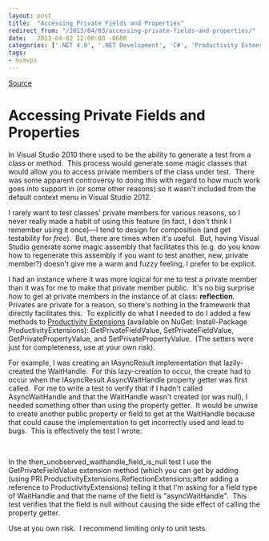 ```yaml
---
layout: post
title:  "Accessing Private Fields and Properties"
redirect_from: "/2013/04/03/accessing-private-fields-and-properties/"
date:   2013-04-02 12:00:00 -0600
categories: ['.NET 4.0', '.NET Development', 'C#', 'Productivity Extensions']
tags:
- msmvps
---
```

[Source](http://pr-blog.azurewebsites.net/2013/04/03/accessing-private-fields-and-properties/ "Permalink to Accessing Private Fields and Properties")

# Accessing Private Fields and Properties

In Visual Studio 2010 there used to be the ability to generate a test from a class or method.  This process would generate some magic classes that would allow you to access private members of the class under test.  There was some apparent controversy to doing this with regard to how much work goes into support in (or some other reasons) so it wasn't included from the default context menu in Visual Studio 2012.

I rarely want to test classes' private members for various reasons, so I never really made a habit of using this feature (in fact, I don't think I remember using it once)—I tend to design for composition (and get testability for _free_).  But, there are times when it's useful.  But, having Visual Studio generate some magic assembly that facilitates this (e.g. do you know how to regenerate this assembly if you want to test another, new, private member?) doesn't give me a warm and fuzzy feeling, I prefer to be explicit.

I had an instance where it was more logical for me to test a private member than it was for me to make that private member public.  It's no big surprise _how_ to get at private members in the instance of at class: **reflection**.  Privates are private for a reason, so there's nothing in the framework that directly facilitates this.  To explicitly do what I needed to do I added a few methods to [Productivity Extensions][1] (available on NuGet: Install-Package ProductivityExtensions): GetPrivateFieldValue, SetPrivateFieldValue, GetPrivatePropertyValue, and SetPrivatePropertyValue.  (The setters were just for completeness, use at your own risk).

For example, I was creating an IAsyncResult implementation that lazily-created the WaitHandle.  For this lazy-creation to occur, the create had to occur when the IAsyncResult.AsyncWaitHandle property getter was first called.  For me to write a test to verify that if I hadn't called AsyncWaitHandle and that the WaitHandle wasn't created (or was null), I needed something other than using the property getter.  It would be unwise to create another public property or field to get at the WaitHandle because that could cause the implementation to get incorrectly used and lead to bugs.  This is effectively the test I wrote:

 

In the then_unobserved_waithandle_field_is_null test I use the GetPrivateFieldValue<WaitHandle> extension method (which you can get by adding (using PRI.ProductivityExtensions.ReflectionExtensions;after adding a reference to ProductivityExtensions) telling it that I'm asking for a field type of WaitHandle and that the name of the field is "asyncWaitHandle".  This test verifies that the field is null without causing the side effect of calling the property getter.

Use at you own risk.  I recommend limiting only to unit tests.

[1]: http://bit.ly/PDsKcs

